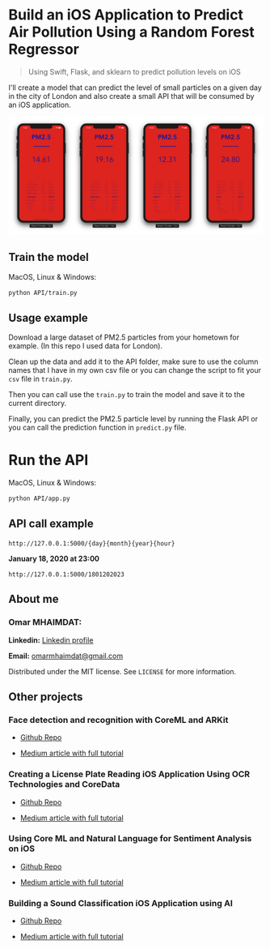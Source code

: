 # Build an iOS Application to Predict Air Pollution Using a Random Forest Regressor
> Using Swift, Flask, and sklearn to predict pollution levels on iOS

I'll create a model that can predict the level of small particles on a given day in the city of London and also create a small API that will be consumed by an iOS application.

![Final Results](final-result.png)

<!--## Article with full tutorial

* [Medium article with full tutorial](https://medium.com/@omarmhaimdat/licence-plate-reader-ios-application-using-ocr-technologies-and-coredata-3cdee933c38b)-->

## Train the model

MacOS, Linux & Windows:

```sh
python API/train.py
```

## Usage example

Download a large dataset of PM2.5 particles from your hometown for example. (In this repo I used data for London).

Clean up the data and add it to the API folder, make sure to use the column names that I have in my own csv file or you can change the script to fit your `csv` file in `train.py`.

Then you can call use the `train.py` to train the model and save it to the current directory.

Finally, you can predict the PM2.5 particle level by running the Flask API or you can call the prediction function in `predict.py` file.

# Run the API
MacOS, Linux & Windows:

```sh
python API/app.py
```

## API call example

```
http://127.0.0.1:5000/{day}{month}{year}{hour}
```

**January 18, 2020 at 23:00**

```
http://127.0.0.1:5000/1801202023
```

## About me

### Omar MHAIMDAT:

**Linkedin:** [Linkedin profile](https://www.linkedin.com/in/omarmhaimdat/)

**Email:** omarmhaimdat@gmail.com

Distributed under the MIT license. See ``LICENSE`` for more information.

## Other projects

### Face detection and recognition with CoreML and ARKit

* [Github Repo](https://github.com/omarmhaimdat/WhoAreYou)

* [Medium article with full tutorial](https://medium.com/@omarmhaimdat/face-detection-and-recognition-with-coreml-and-arkit-8b676b7448be?source=friends_link&sk=c34c61b820f749862eca97cc63dc518c)

### Creating a License Plate Reading iOS Application Using OCR Technologies and CoreData

* [Github Repo](https://github.com/omarmhaimdat/WhereAreYouFrom)

* [Medium article with full tutorial](https://medium.com/@omarmhaimdat/licence-plate-reader-ios-application-using-ocr-technologies-and-coredata-3cdee933c38b)

### Using Core ML and Natural Language for Sentiment Analysis on iOS

* [Github Repo](https://github.com/omarmhaimdat/SentimentAnalysisApp)

* [Medium article with full tutorial](https://heartbeat.fritz.ai/using-core-ml-and-natural-language-for-sentiment-analysis-on-ios-d9469ce6c0ef)

### Building a Sound Classification iOS Application using AI

* [Github Repo](https://github.com/omarmhaimdat/SoundClassifier)

* [Medium article with full tutorial](https://heartbeat.fritz.ai/building-a-sound-classification-ios-application-using-ai-1655506d1763)